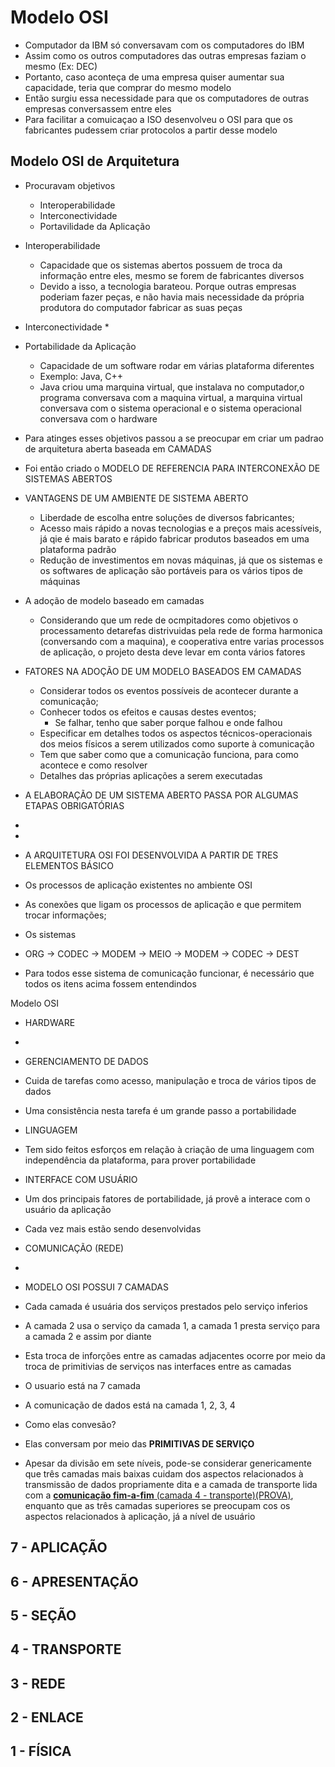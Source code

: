 # Modelo OSI
* Computador da IBM só conversavam com os computadores do IBM
* Assim como os outros computadores das outras empresas faziam o mesmo (Ex: DEC)
* Portanto, caso aconteça de uma empresa quiser aumentar sua capacidade, teria que comprar do mesmo modelo
* Então surgiu essa necessidade para que os computadores de outras empresas conversassem entre eles
* Para facilitar a comuicaçao a ISO desenvolveu o OSI para que os fabricantes pudessem criar protocolos a partir desse modelo

## Modelo OSI de Arquitetura
* Procuravam objetivos
  * Interoperabilidade
  * Interconectividade
  * Portavilidade da Aplicação
 
* Interoperabilidade
  * Capacidade que os sistemas abertos possuem de troca da informação entre eles, mesmo se forem de fabricantes diversos
  * Devido a isso, a tecnologia barateou. Porque outras empresas poderiam fazer peças, e não havia mais necessidade da própria produtora do computador fabricar as suas peças
 
* Interconectividade
  *
   
* Portabilidade da Aplicação
  * Capacidade de um software rodar em várias plataforma diferentes
  * Exemplo: Java, C++
  * Java criou uma marquina virtual, que instalava no computador,o programa conversava com a maquina virtual, a marquina virtual conversava com o sistema operacional e o sistema operacional conversava com o hardware

* Para atinges esses objetivos passou a se preocupar em criar um padrao de arquitetura aberta baseada em CAMADAS
* Foi então criado o MODELO DE REFERENCIA PARA INTERCONEXÃO DE SISTEMAS ABERTOS

* VANTAGENS DE UM AMBIENTE DE SISTEMA ABERTO
  * Liberdade de escolha entre soluções de diversos fabricantes;
  * Acesso mais rápido a novas tecnologias e a preços mais acessíveis, já qie é mais barato e rápido fabricar produtos baseados em uma plataforma padrão
  * Redução de investimentos em novas máquinas, já que os sistemas e os softwares de aplicação são portáveis para os vários tipos de máquinas

* A adoção de modelo baseado em camadas
  * Considerando que um rede de ocmpitadores como objetivos o processamento detarefas distrivuidas pela rede de forma harmonica (conversando com a maquina), e cooperativa entre varias processos de aplicação, o projeto desta deve levar em conta vários fatores

* FATORES NA ADOÇÃO DE UM MODELO BASEADOS EM CAMADAS
  * Considerar todos os eventos possíveis de acontecer durante a comunicação;
  * Conhecer todos os efeitos e causas destes eventos;
    * Se falhar, tenho que saber porque falhou e onde falhou
  * Especificar em detalhes todos os aspectos técnicos-operacionais dos meios físicos a serem utilizados como suporte à comunicação
   * Tem que saber como que a comunicação funciona, para como acontece e como resolver
  *  Detalhes das próprias aplicações a serem executadas

 * A ELABORAÇÃO DE UM SISTEMA ABERTO PASSA POR ALGUMAS ETAPAS OBRIGATÓRIAS
  *
  * 

* A ARQUITETURA OSI FOI DESENVOLVIDA A PARTIR DE TRES ELEMENTOS BÁSICO
 * Os processos de aplicação existentes no ambiente OSI
 * As conexões que ligam os processos de aplicação e que permitem trocar informações;
 * Os sistemas 
 * ORG → CODEC → MODEM → MEIO → MODEM → CODEC → DEST
  * Para todos esse sistema de comunicação funcionar, é necessário que todos os itens acima fossem entendindos

Modelo OSI
* HARDWARE
 * 
* GERENCIAMENTO DE DADOS
 * Cuida de tarefas como acesso, manipulação e troca de vários tipos de dados
 * Uma consistência nesta tarefa é um grande passo a portabilidade
* LINGUAGEM
 * Tem sido feitos esforços em relação à criação de uma linguagem com independência da plataforma, para prover portabilidade
* INTERFACE COM USUÁRIO
 * Um dos principais fatores de portabilidade, já provê a interace com o usuário da aplicação
 * Cada vez mais estão sendo desenvolvidas
* COMUNICAÇÃO (REDE)
 *  

* MODELO OSI POSSUI 7 CAMADAS
 * Cada camada é usuária dos serviços prestados pelo serviço inferios
  * A camada 2 usa o serviço da camada 1, a camada 1 presta serviço para a camada 2 e assim por diante
 * Esta troca de inforções entre as camadas adjacentes ocorre por meio da troca de primitivias de serviços nas interfaces entre as camadas
 * O usuario está na 7 camada
 * A comunicação de dados está na camada 1, 2, 3, 4
 * Como elas convesão?
  * Elas conversam por meio das **PRIMITIVAS DE SERVIÇO**
 * Apesar da divisão em sete níveis, pode-se considerar genericamente que três camadas mais baixas cuidam dos aspectos relacionados à transmissão de dados propriamente dita e a camada de transporte lida com a <ins>**comunicação fim-a-fim** (camada 4 - transporte)(PROVA)</ins>, enquanto que as três camadas superiores se preocupam cos os aspectos relacionados à aplicação, já a nível de usuário

## 7 - APLICAÇÃO
## 6 - APRESENTAÇÃO
## 5 - SEÇÃO
## 4 - TRANSPORTE
## 3 - REDE
## 2 - ENLACE
## 1 - FÍSICA
